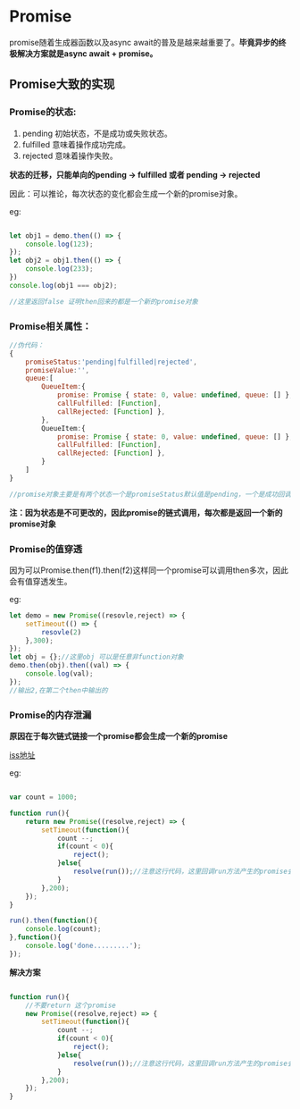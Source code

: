 # Promise

promise随着生成器函数以及async await的普及是越来越重要了。**毕竟异步的终极解决方案就是async await + promise。**

## Promise大致的实现

### Promise的状态:

1. pending 初始状态，不是成功或失败状态。
2. fulfilled 意味着操作成功完成。
3. rejected 意味着操作失败。

**状态的迁移，只能单向的pending -> fulfilled 或者 pending -> rejected**

因此：可以推论，每次状态的变化都会生成一个新的promise对象。

eg:
```JavaScript

let obj1 = demo.then(() => {
    console.log(123);
});
let obj2 = obj1.then(() => {
    console.log(233);
})
console.log(obj1 === obj2);

//这里返回false 证明then回来的都是一个新的promise对象

```


### Promise相关属性：

```JavaScript
//伪代码：
{
    promiseStatus:'pending|fulfilled|rejected',
    promiseValue:'',
    queue:[
        QueueItem:{
            promise: Promise { state: 0, value: undefined, queue: [] },
            callFulfilled: [Function],
            callRejected: [Function] },
        },
        QueueItem:{
            promise: Promise { state: 0, value: undefined, queue: [] },
            callFulfilled: [Function],
            callRejected: [Function] },
        }
    ]
}

//promise对象主要是有两个状态一个是promiseStatus默认值是pending，一个是成功回调的value,队列内容是后续的操作
```
**注：因为状态是不可更改的，因此promise的链式调用，每次都是返回一个新的promise对象**
### Promise的值穿透
因为可以Promise.then(f1).then(f2)这样同一个promise可以调用then多次，因此会有值穿透发生。
       
eg:
```JavaScript
let demo = new Promise((resovle,reject) => {
    setTimeout(() => {
        resovle(2)
    },300);
});
let obj = {};//这里obj 可以是任意非function对象
demo.then(obj).then((val) => {
    console.log(val);
});
//输出2,在第二个then中输出的
```

### Promise的内存泄漏
**原因在于每次链式链接一个promise都会生成一个新的promise**

[iss地址](https://github.com/nodejs/node/issues/6673)

eg:
```JavaScript

var count = 1000;

function run(){
    return new Promise((resolve,reject) => {
        setTimeout(function(){
            count --;
            if(count < 0){
                reject();
            }else{
                resolve(run());//注意这行代码，这里回调run方法产生的promise会与之前的promise对象组成一个链式的promise，这样会几何性质的新增promise对象
            }
        },200);
    });
}

run().then(function(){
    console.log(count);
},function(){
    console.log('done.........');
});

```
**解决方案**
```JavaScript

function run(){
    //不要return 这个promise
    new Promise((resolve,reject) => {
        setTimeout(function(){
            count --;
            if(count < 0){
                reject();
            }else{
                resolve(run());//注意这行代码，这里回调run方法产生的promise会与之前的promise对象组成一个链式的promise，这样会几何性质的新增promise对象
            }
        },200);
    });
}

```

